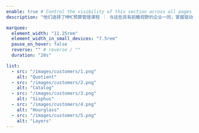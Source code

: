 ```yaml
---
enable: true # Control the visibility of this section across all pages where it is used
description: "他们选择了MMC预算管理课程 ｜ 与这些具有前瞻视野的企业一同，掌握驱动利润增长的预算罗盘。"

marquee:
  element_width: "11.25rem"
  element_width_in_small_devices: "7.5rem"
  pause_on_hover: false
  reverse: "" # reverse / ""
  duration: "20s"

list:
  - src: "/images/customers/1.png"
    alt: "Quotient"
  - src: "/images/customers/2.png"
    alt: "Catalog"
  - src: "/images/customers/3.png"
    alt: "Sisphus"
  - src: "/images/customers/4.png"
    alt: "Hourglass"
  - src: "/images/customers/5.png"
    alt: "Layers"
---
```

